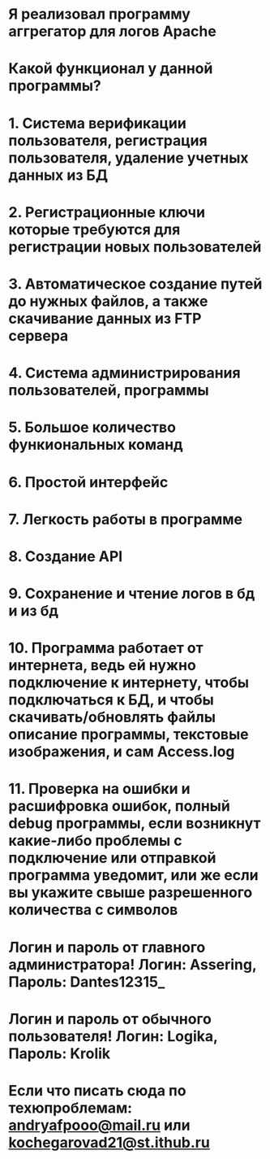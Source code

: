 # Я реализовал программу аггрегатор для логов Apache
# Какой функционал у данной программы?
# 1. Система верификации пользователя, регистрация пользователя, удаление учетных данных из БД
# 2. Регистрационные ключи которые требуются для регистрации новых пользователей
# 3. Автоматическое создание путей до нужных файлов, а также скачивание данных из FTP сервера
# 4. Система администрирования пользователей, программы
# 5. Большое количество функиональных команд
# 6. Простой интерфейс
# 7. Легкость работы в программе
# 8. Создание API
# 9. Сохранение и чтение логов в бд и из бд
# 10. Программа работает от интернета, ведь ей нужно подключение к интернету, чтобы подключаться к БД, и чтобы скачивать/обновлять файлы описание программы, текстовые изображения, и сам Access.log
# 11. Проверка на ошибки и расшифровка ошибок, полный debug программы, если возникнут какие-либо проблемы с подключение или отправкой программа уведомит, или же если вы укажите свыше разрешенного количества с символов

# Логин и пароль от главного администратора! Логин: Assering, Пароль: Dantes12315_
# Логин и пароль от обычного пользователя! Логин: Logika, Пароль: Krolik
# Если что писать сюда по техюпроблемам: andryafpooo@mail.ru или kochegarovad21@st.ithub.ru
